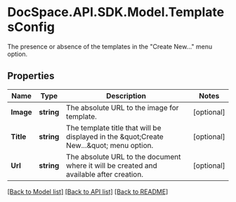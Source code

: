 # DocSpace.API.SDK.Model.TemplatesConfig
The presence or absence of the templates in the \"Create New...\" menu option.

## Properties

Name | Type | Description | Notes
------------ | ------------- | ------------- | -------------
**Image** | **string** | The absolute URL to the image for template. | [optional] 
**Title** | **string** | The template title that will be displayed in the \&quot;Create New...\&quot; menu option. | [optional] 
**Url** | **string** | The absolute URL to the document where it will be created and available after creation. | [optional] 

[[Back to Model list]](../README.md#documentation-for-models) [[Back to API list]](../README.md#documentation-for-api-endpoints) [[Back to README]](../README.md)

